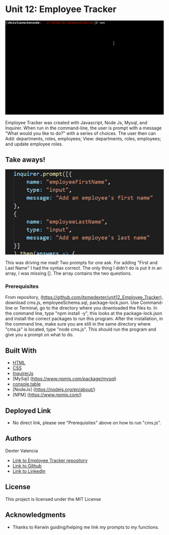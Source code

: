 # Unit 12: Employee Tracker

![Sample](Assets/employee-tracker.gif)

Employee Tracker was created with Javascript, Node Js, Mysql, and Inquirer. When run in the command-line, the user is prompt with a message "What would you like to do?" with a series of choices. The user then can Add: departments, roles, employees; View: departments, roles, employees; and update employee roles.

## Take aways! 
![OMG](Assets/prompts.jpg)

This was driving me mad! Two prompts for one ask. For adding "First and Last Name" I had the syntax correct. The only thing I didn't do is put it in an array, I was missing []. The array contains the two questions.

### Prerequisites

From repository, (https://github.com/itsmedexter/unit12_Employee_Tracker), download cms.js, employeeSchema.sql, package-lock.json. Use Command-line or Terminal, go to the directory where you downloaded the files to. In the command line, type "npm install -y", this looks at the package-lock.json  and install the correct packages to run this program. After the installation, in the command line, make sure you are still in the same directory where "cms.js" is located, type "node cms.js". This should run the program and give you a prompt on what to do. 

## Built With
* [HTML](https://developer.mozilla.org/en-US/docs/Web/HTML)
* [CSS](https://developer.mozilla.org/en-US/docs/Web/CSS)
* [InquirerJs](https://www.npmjs.com/package/inquirer/v/0.2.3)
* [MySql] (https://www.npmjs.com/package/mysql)
* [console.table](https://www.npmjs.com/package/console.table)
* [NodeJs] (https://nodejs.org/en/about/)
* [NPM] (https://www.npmjs.com/)

## Deployed Link
* No direct link, please see "Prerequisites" above on how to run "cms.js".


## Authors
Dexter Valencia 

- [Link to Employee Tracker repository](https://github.com/itsmedexter/unit12_Employee_Tracker)
- [Link to Github](https://github.com/itsmedexter)
- [Link to LinkedIn](https://www.linkedin.com/in/dextervalencia/)

## License

This project is licensed under the MIT License 

## Acknowledgments

* Thanks to Kerwin guiding/helping me link my prompts to my functions.  
